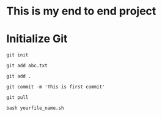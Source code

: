 # This is my end to end project

# Initialize Git
```
git init
```

```
git add abc.txt

git add .
```
```
git commit -m 'This is first commit'
```
```
git pull 
```
```
bash yourfile_name.sh
```